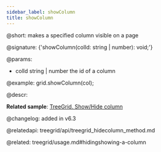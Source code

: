```yaml
---
sidebar_label: showColumn
title: showColumn
---          
```


@short: makes a specified column visible on a page

@signature: {'showColumn(colId: string | number): void;'}

@params:
- colId	string | number	the id of a column

@example:
grid.showColumn(col);



@descr:

**Related sample**: [TreeGrid. Show/Hide column](https://snippet.dhtmlx.com/1gekn97m)

@changelog: added in v6.3

@relatedapi: treegrid/api/treegrid_hidecolumn_method.md

@related: treegrid/usage.md#hidingshowing-a-column

